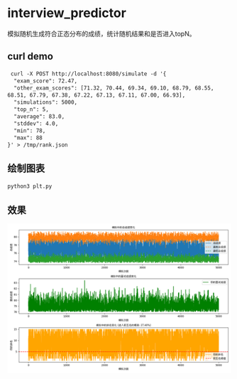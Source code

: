 # interview_predictor
模拟随机生成符合正态分布的成绩，统计随机结果和是否进入topN。

## curl demo
```shell
 curl -X POST http://localhost:8080/simulate -d '{
  "exam_score": 72.47,
  "other_exam_scores": [71.32, 70.44, 69.34, 69.10, 68.79, 68.55, 68.51, 67.79, 67.38, 67.22, 67.13, 67.11, 67.00, 66.93],
  "simulations": 5000,
  "top_n": 5,
  "average": 83.0,
  "stddev": 4.0,
  "min": 78,
  "max": 88
}' > /tmp/rank.json
```

## 绘制图表
```python
python3 plt.py
```

## 效果
<img src="Figure_1.png" sizes="">